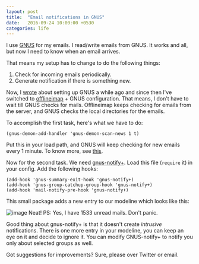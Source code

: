 ```yaml
---
layout: post
title:  "Email notifications in GNUS"
date:   2016-09-24 10:00:00 +0530
categories: life
---
```


I use [GNUS](http://gnus.org/) for my emails. I read/write emails from GNUS. It works and all, but now I need to know when an email arrives.

That means my setup has to change to do the following things:

1. Check for incoming emails periodically.
2. Generate notification if there is something new.

Now, I [wrote](http://codingquark.com/emacs/2015/12/05/setting-up-gnus-in-emacs.html) about setting up GNUS a while ago and since then I've switched to [offlineimap](http://www.offlineimap.org/) + GNUS configuration.
That means, I don't have to wait till GNUS checks for mails. Offlineimap keeps checking for emails from the server, and GNUS checks the local directories for the emails.

To accomplish the first task, here's what we have to do:

```elisp
(gnus-demon-add-handler 'gnus-demon-scan-news 1 t)
````

Put this in your load path, and GNUS will keep checking for new emails every 1 minute. To know more, see [this](https://www.emacswiki.org/emacs/GNUSDemon).

Now for the second task. We need [gnus-notify+](https://www.emacswiki.org/emacs-en/gnus-notify+.el). Load this file (`require` it) in your config.
Add the following hooks:

```elisp
(add-hook 'gnus-summary-exit-hook 'gnus-notify+)
(add-hook 'gnus-group-catchup-group-hook 'gnus-notify+)
(add-hook 'mail-notify-pre-hook 'gnus-notify+)
````
This small package adds a new entry to our modeline which looks like this:

![image](/images/screenies/notification.png)
Neat!
PS: Yes, I have 1533 unread mails. Don't panic.

Good thing about gnus-notify+ is that it doesn't create *intrusive* notifications. There is one more entry in your modeline, you can keep an eye on it and decide to ignore it.
You can modify GNUS-notify+ to notify you only about selected groups as well.

Got suggestions for improvements? Sure, please over Twitter or email.
